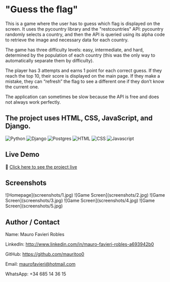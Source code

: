 <h1>"Guess the flag"</h1>

This is a game where the user has to guess which flag is displayed on the screen. It uses the pycountry library and the "restcountries" API: pycountry randomly selects a country, and then the API is queried using its alpha code to retrieve the image and necessary data for each country.

The game has three difficulty levels: easy, intermediate, and hard, determined by the population of each country (this was the only way to automatically separate them by difficulty).

The player has 3 attempts and earns 1 point for each correct guess. If they reach the top 10, their score is displayed on the main page. If they make a mistake, they can “refresh” the flag to see a different one if they don’t know the current one.

The application can sometimes be slow because the API is free and does not always work perfectly.


<h2>The project uses HTML, CSS, JavaScript, and Django.</h2>

![Python](https://img.shields.io/badge/Python-3776AB?style=for-the-badge&logo=python&logoColor=white)
![Django](https://img.shields.io/badge/Django-092E20?style=for-the-badge&logo=django&logoColor=white)
![Postgres](https://img.shields.io/badge/postgres-%23316192.svg?style=for-the-badge&logo=postgresql&logoColor=white)
![HTML](https://img.shields.io/badge/HTML5-E34F26?style=for-the-badge&logo=html5&logoColor=white)
![CSS](https://img.shields.io/badge/CSS3-1572B6?style=for-the-badge&logo=css3&logoColor=white)
![Javascript](https://img.shields.io/badge/JavaScript-F7DF1E?style=for-the-badge&logo=javascript&logoColor=black)


<h2>Live Demo</h2>
🔗 <a href="https://flag-guesser.onrender.com/">Click here to see the project live</a>


<h2>Screenshots</h2>
![Homepage](screenshots/1.jpg)
![Game Screen](screenshots/2.jpg)
![Game Screen](screenshots/3.jpg)
![Game Screen](screenshots/4.jpg)
![Game Screen](screenshots/5.jpg)


<h2>Author / Contact</h2>

Name: Mauro Favieri Robles

LinkedIn: http://www.linkedin.com/in/mauro-favieri-robles-a693942b0

GitHub: https://github.com/mauritoo0

Email: maurofavieri@hotmail.com

WhatsApp: +34 685 14 36 15

